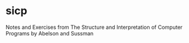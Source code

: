 # sicp
Notes and Exercises from The Structure and Interpretation of Computer Programs by Abelson and Sussman
